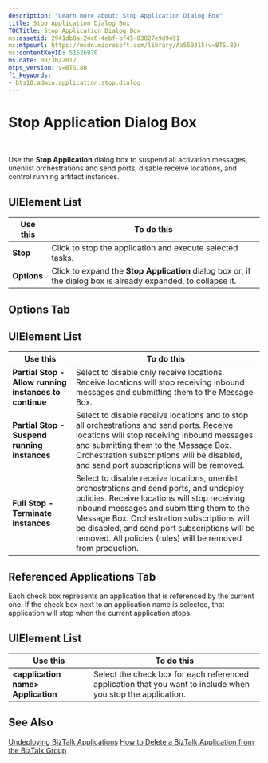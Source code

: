 ```yaml
---
description: "Learn more about: Stop Application Dialog Box"
title: Stop Application Dialog Box
TOCTitle: Stop Application Dialog Box
ms:assetid: 2941db8a-24c6-4ebf-bf45-03827e9d9491
ms:mtpsurl: https://msdn.microsoft.com/library/Aa559315(v=BTS.80)
ms:contentKeyID: 51526970
ms.date: 08/30/2017
mtps_version: v=BTS.80
f1_keywords:
- bts10.admin.application.stop.dialog
---
```


# Stop Application Dialog Box

 

Use the **Stop Application** dialog box to suspend all activation messages, unenlist orchestrations and send ports, disable receive locations, and control running artifact instances.

## UIElement List

<table>
<thead>
<tr class="header">
<th>Use this</th>
<th>To do this</th>
</tr>
</thead>
<tbody>
<tr class="odd">
<td><strong>Stop</strong></td>
<td>Click to stop the application and execute selected tasks.</td>
</tr>
<tr class="even">
<td><strong>Options</strong></td>
<td>Click to expand the <strong>Stop Application</strong> dialog box or, if the dialog box is already expanded, to collapse it.</td>
</tr>
</tbody>
</table>


## Options Tab

## UIElement List

<table>
<thead>
<tr class="header">
<th>Use this</th>
<th>To do this</th>
</tr>
</thead>
<tbody>
<tr class="odd">
<td><strong>Partial Stop - Allow running instances to continue</strong></td>
<td>Select to disable only receive locations. Receive locations will stop receiving inbound messages and submitting them to the Message Box.</td>
</tr>
<tr class="even">
<td><strong>Partial Stop - Suspend running instances</strong></td>
<td>Select to disable receive locations and to stop all orchestrations and send ports. Receive locations will stop receiving inbound messages and submitting them to the Message Box. Orchestration subscriptions will be disabled, and send port subscriptions will be removed.</td>
</tr>
<tr class="odd">
<td><strong>Full Stop - Terminate instances</strong></td>
<td>Select to disable receive locations, unenlist orchestrations and send ports, and undeploy policies. Receive locations will stop receiving inbound messages and submitting them to the Message Box. Orchestration subscriptions will be disabled, and send port subscriptions will be removed. All policies (rules) will be removed from production.</td>
</tr>
</tbody>
</table>


## Referenced Applications Tab

Each check box represents an application that is referenced by the current one. If the check box next to an application name is selected, that application will stop when the current application stops.

## UIElement List

<table>
<thead>
<tr class="header">
<th>Use this</th>
<th>To do this</th>
</tr>
</thead>
<tbody>
<tr class="odd">
<td><strong>&lt;application name&gt; Application</strong></td>
<td>Select the check box for each referenced application that you want to include when you stop the application.</td>
</tr>
</tbody>
</table>


## See Also

[Undeploying BizTalk Applications](https://msdn.microsoft.com/library/aa559800\(v=bts.80\))  
[How to Delete a BizTalk Application from the BizTalk Group](https://msdn.microsoft.com/library/aa577446\(v=bts.80\))

